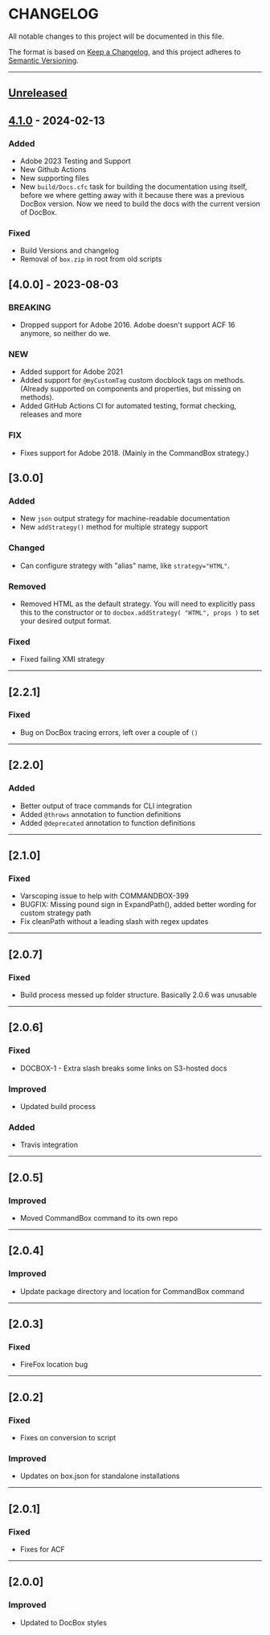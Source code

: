 # CHANGELOG

All notable changes to this project will be documented in this file.

The format is based on [Keep a Changelog](https://keepachangelog.com/en/1.0.0/),
and this project adheres to [Semantic Versioning](https://semver.org/spec/v2.0.0.html).

* * *

## [Unreleased]

## [4.1.0] - 2024-02-13

### Added

- Adobe 2023 Testing and Support
- New Github Actions
- New supporting files
- New `build/Docs.cfc` task for building the documentation using itself, before we where getting away with it because there was a previous DocBox version. Now we need to build the docs with the current version of DocBox.

### Fixed

- Build Versions and changelog
- Removal of `box.zip` in root from old scripts

## [4.0.0] - 2023-08-03

### BREAKING

- Dropped support for Adobe 2016. Adobe doesn't support ACF 16 anymore, so neither do we.

### NEW

- Added support for Adobe 2021
- Added support for `@myCustomTag` custom docblock tags on methods. (Already supported on components and properties, but missing on methods).
- Added GitHub Actions CI for automated testing, format checking, releases and more

### FIX

- Fixes support for Adobe 2018. (Mainly in the CommandBox strategy.)

## [3.0.0]

### Added

- New `json` output strategy for machine-readable documentation
- New `addStrategy()` method for multiple strategy support

### Changed

- Can configure strategy with "alias" name, like `strategy="HTML"`.

### Removed

- Removed HTML as the default strategy. You will need to explicitly pass this to the constructor or to `docbox.addStrategy( "HTML", props )` to set your desired output format.

### Fixed

- Fixed failing XMI strategy

* * *

## [2.2.1]

### Fixed

- Bug on DocBox tracing errors, left over a couple of `()`

* * *

## [2.2.0]

### Added

- Better output of trace commands for CLI integration
- Added `@throws` annotation to function definitions
- Added `@deprecated` annotation to function definitions

* * *

## [2.1.0]

### Fixed

- Varscoping issue to help with COMMANDBOX-399
- BUGFIX: Missing pound sign in ExpandPath(), added better wording for custom strategy path
- Fix cleanPath without a leading slash with regex updates

* * *

## [2.0.7]

### Fixed

- Build process messed up folder structure. Basically 2.0.6 was unusable

* * *

## [2.0.6]

### Fixed

- DOCBOX-1 - Extra slash breaks some links on S3-hosted docs

### Improved

- Updated build process

### Added

- Travis integration

* * *

## [2.0.5]

### Improved

- Moved CommandBox command to its own repo

* * *

## [2.0.4]

### Improved

- Update package directory and location for CommandBox command

* * *

## [2.0.3]

### Fixed

- FireFox location bug

* * *

## [2.0.2]

### Fixed

- Fixes on conversion to script

### Improved

- Updates on box.json for standalone installations

* * *

## [2.0.1]

### Fixed

- Fixes for ACF

* * *

## [2.0.0]

### Improved

- Updated to DocBox styles

[Unreleased]: https://github.com/Ortus-Solutions/DocBox/compare/v4.1.0...HEAD

[4.1.0]: https://github.com/Ortus-Solutions/DocBox/compare/e6d838c31f224f6a162e95612762f8fa9ee87280...v4.1.0
